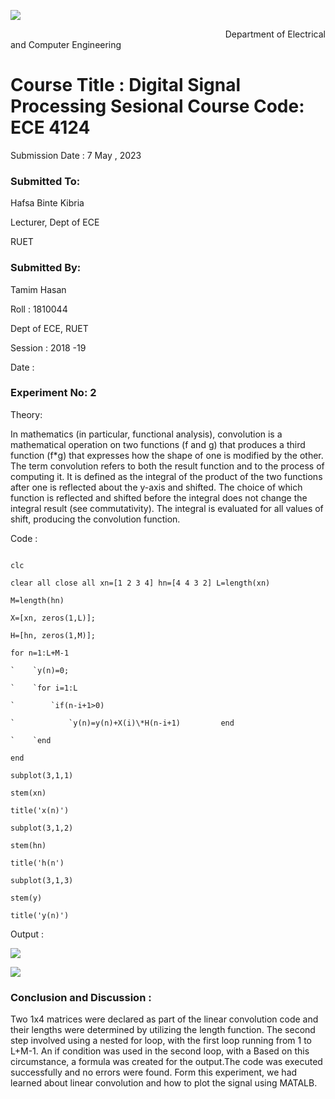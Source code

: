 ﻿![](images/pic1.png)

`                                                `Department of Electrical and Computer Engineering

# Course Title : Digital Signal Processing Sesional Course Code: ECE 4124

Submission Date : 7 May  , 2023

### Submitted To: 

Hafsa Binte Kibria 

Lecturer,  Dept of ECE



RUET

### Submitted By: 

Tamim Hasan

Roll : 1810044

 Dept of ECE, RUET 
 
 Session : 2018 -19

Date :

### Experiment No:  2 

Theory:

In mathematics (in particular, functional analysis), convolution is a mathematical operation on two functions (f and g) that produces a third function  (f\*g) that expresses how the shape of one is modified by the other. The term convolution refers to both the result function and to the process of computing it. It is defined as the integral of the product of the two functions after one is reflected about the y-axis and shifted. The choice of which function is reflected and shifted before the integral does not change the integral result (see commutativity). The integral is evaluated for all values of shift, producing the convolution function.

Code :  

```

clc

clear all close all xn=[1 2 3 4] hn=[4 4 3 2] L=length(xn)

M=length(hn)

X=[xn, zeros(1,L)];

H=[hn, zeros(1,M)];

for n=1:L+M-1

`    `y(n)=0;

`    `for i=1:L

`        `if(n-i+1>0)

`            `y(n)=y(n)+X(i)\*H(n-i+1)         end

`    `end

end

subplot(3,1,1)

stem(xn)

title('x(n)')

subplot(3,1,2)

stem(hn)

title('h(n')

subplot(3,1,3)

stem(y)

title('y(n)')

```

Output :

![](images/pic2.png)

![](images/pic3.png)

### Conclusion and Discussion :

Two 1x4 matrices were declared as part of the linear convolution code  and their lengths were determined by utilizing the length function. The second step involved using a nested for loop, with the first loop running from 1 to L+M-1. An if condition was used in the second loop, with a  Based on this circumstance, a formula was created for the output.The code was executed successfully and no errors were found. Form this experiment, we had learned about linear convolution and how to plot the signal using MATALB. 
